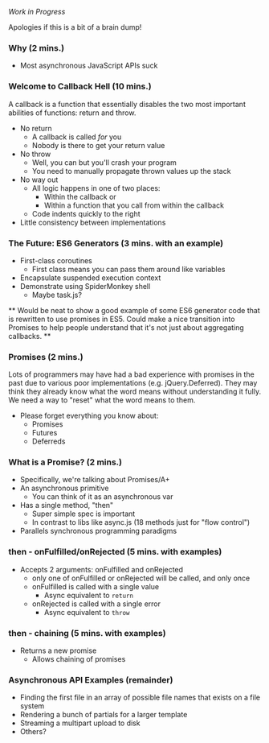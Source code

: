 _Work in Progress_

Apologies if this is a bit of a brain dump!

### Why (2 mins.)

  * Most asynchronous JavaScript APIs suck

### Welcome to Callback Hell (10 mins.)

A callback is a function that essentially disables the two most important abilities of functions: return and throw.

  * No return
    * A callback is called *for* you
    * Nobody is there to get your return value
  * No throw
    * Well, you can but you'll crash your program
    * You need to manually propagate thrown values up the stack
  * No way out
    * All logic happens in one of two places:
      * Within the callback or
      * Within a function that you call from within the callback
    * Code indents quickly to the right
  * Little consistency between implementations

### The Future: ES6 Generators (3 mins. with an example)

  * First-class coroutines
    * First class means you can pass them around like variables
  * Encapsulate suspended execution context
  * Demonstrate using SpiderMonkey shell
    * Maybe task.js?

** Would be neat to show a good example of some ES6 generator code that is rewritten to use promises in ES5. Could make a nice transition into Promises to help people understand that it's not just about aggregating callbacks. **

### Promises (2 mins.)

Lots of programmers may have had a bad experience with promises in the past due to various poor implementations (e.g. jQuery.Deferred). They may think they already know what the word means without understanding it fully. We need a way to "reset" what the word means to them.

  * Please forget everything you know about:
    * Promises
    * Futures
    * Deferreds

### What is a Promise? (2 mins.)

  * Specifically, we're talking about Promises/A+
  * An asynchronous primitive
    * You can think of it as an asynchronous var
  * Has a single method, "then"
    * Super simple spec is important
    * In contrast to libs like async.js (18 methods just for "flow control")
  * Parallels synchronous programming paradigms

### then - onFulfilled/onRejected (5 mins. with examples)

  * Accepts 2 arguments: onFulfilled and onRejected
    * only one of onFulfilled or onRejected will be called, and only once
    * onFulfilled is called with a single value
      * Async equivalent to `return`
    * onRejected is called with a single error
      * Async equivalent to `throw`

### then - chaining (5 mins. with examples)

  * Returns a new promise
    * Allows chaining of promises

### Asynchronous API Examples (remainder)

  * Finding the first file in an array of possible file names that exists on a file system
  * Rendering a bunch of partials for a larger template
  * Streaming a multipart upload to disk
  * Others?

